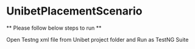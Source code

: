 # UnibetPlacementScenario

** Please follow below steps to run **

Open Testng xml file from Unibet project folder and  Run as TestNG Suite
